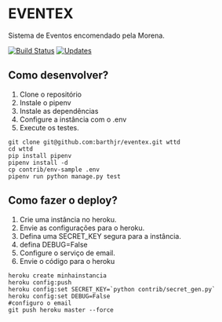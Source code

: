 # EVENTEX

Sistema de Eventos encomendado pela Morena.

[![Build Status](https://travis-ci.org/BarthJr/eventex.svg?branch=master)](https://travis-ci.org/BarthJr/eventex)
[![Updates](https://pyup.io/repos/github/BarthJr/eventex/shield.svg)](https://pyup.io/repos/github/BarthJr/eventex/)


## Como desenvolver?
1. Clone o repositório
2. Instale o pipenv
3. Instale as dependências
4. Configure a instância com o .env
5. Execute os testes.

``` console
git clone git@github.com:barthjr/eventex.git wttd
cd wttd
pip install pipenv
pipenv install -d
cp contrib/env-sample .env
pipenv run python manage.py test
```

## Como fazer o deploy?

1. Crie uma instância no heroku.
2. Envie as configurações para o heroku.
3. Defina uma SECRET_KEY segura para a instância.
4. defina DEBUG=False
5. Configure o serviço de email.
6. Envie o código para o heroku

```console
heroku create minhainstancia
heroku config:push
heroku config:set SECRET_KEY=`python contrib/secret_gen.py`
heroku config:set DEBUG=False
#configuro o email
git push heroku master --force
```
